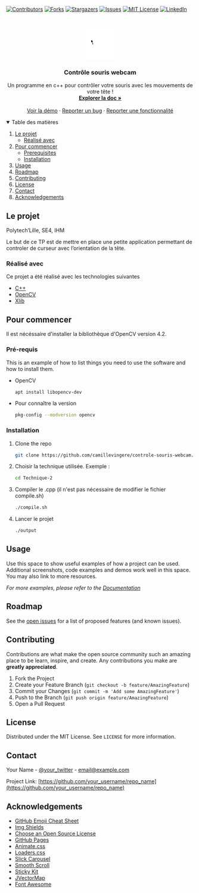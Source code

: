 <!--
*** Thanks for checking out the controle-souris-webcam. If you have a suggestion
*** that would make this better, please fork the repo and create a pull request
*** or simply open an issue with the tag "enhancement".
*** Thanks again! Now go create something AMAZING! :D
-->

<!-- PROJECT SHIELDS -->
<!--
*** I'm using markdown "reference style" links for readability.
*** Reference links are enclosed in brackets [ ] instead of parentheses ( ).
*** See the bottom of this document for the declaration of the reference variables
*** for contributors-url, forks-url, etc. This is an optional, concise syntax you may use.
*** https://www.markdownguide.org/basic-syntax/#reference-style-links
-->

[![Contributors][contributors-shield]][contributors-url]
[![Forks][forks-shield]][forks-url]
[![Stargazers][stars-shield]][stars-url]
[![Issues][issues-shield]][issues-url]
[![MIT License][license-shield]][license-url]
[![LinkedIn][linkedin-shield]][linkedin-url]

<!-- PROJECT LOGO -->
<br />
<p align="center">
  <a href="https://github.com/camille/controle-souris-webcam">
    <img src="images/logo.png" alt="Logo" width="80" height="80">
  </a>

  <h3 align="center">Contrôle souris webcam</h3>

  <p align="center">
    Un programme en c++ pour contrôler votre souris avec les mouvements de votre tête !
    <br />
    <a href="https://github.com/camillevingere/controle-souris-webcam"><strong>Explorer la doc »</strong></a>
    <br />
    <br />
    <a href="https://github.com/camillevingere/controle-souris-webcam">Voir la démo</a>
    ·
    <a href="https://github.com/camillevingere/controle-souris-webcam/issues">Reporter un bug</a>
    ·
    <a href="https://github.com/camillevingere/controle-souris-webcam/issues">Reporter une fonctionnalité</a>
  </p>
</p>

<!-- TABLE OF CONTENTS -->
<details open="open">
  <summary>Table des matières</summary>
  <ol>
    <li>
      <a href="#about-the-project">Le projet</a>
      <ul>
        <li><a href="#built-with">Réalisé avec</a></li>
      </ul>
    </li>
    <li>
      <a href="#getting-started">Pour commencer</a>
      <ul>
        <li><a href="#prerequisites">Prerequisites</a></li>
        <li><a href="#installation">Installation</a></li>
      </ul>
    </li>
    <li><a href="#usage">Usage</a></li>
    <li><a href="#roadmap">Roadmap</a></li>
    <li><a href="#contributing">Contributing</a></li>
    <li><a href="#license">License</a></li>
    <li><a href="#contact">Contact</a></li>
    <li><a href="#acknowledgements">Acknowledgements</a></li>
  </ol>
</details>

<!-- ABOUT THE PROJECT -->

## Le projet

Polytech’Lille, SE4, IHM

Le but de ce TP est de mettre en place une petite application permettant de
controler de curseur avec l’orientation de la tête.

### Réalisé avec

Ce projet a été réalisé avec les technologies suivantes

- [C++](https://fr.wikipedia.org/wiki/C%2B%2B)
- [OpenCV](https://opencv.org/)
- [Xlib](https://fr.wikipedia.org/wiki/Xlib)

<!-- GETTING STARTED -->

## Pour commencer

Il est nécéssaire d'installer la bibliothèque d'OpenCV version 4.2.

### Pré-requis

This is an example of how to list things you need to use the software and how to install them.

- OpenCV
  ```sh
  apt install libopencv-dev
  ```
- Pour connaître la version
  ```sh
  pkg-config --modversion opencv
  ```

### Installation

1. Clone the repo
   ```sh
   git clone https://github.com/camillevingere/controle-souris-webcam.git
   ```
2. Choisir la technique utilisée. Exemple :
   ```sh
   cd Technique-2
   ```
3. Compiler le .cpp (il n'est pas nécessaire de modifier le fichier compile.sh)
   ```sh
   ./compile.sh
   ```
4. Lancer le projet
   ```sh
   ./output
   ```

<!-- USAGE EXAMPLES -->

## Usage

Use this space to show useful examples of how a project can be used. Additional screenshots, code examples and demos work well in this space. You may also link to more resources.

_For more examples, please refer to the [Documentation](https://example.com)_

<!-- ROADMAP -->

## Roadmap

See the [open issues](https://github.com/camillevingere/controle-souris-webcam/issues) for a list of proposed features (and known issues).

<!-- CONTRIBUTING -->

## Contributing

Contributions are what make the open source community such an amazing place to be learn, inspire, and create. Any contributions you make are **greatly appreciated**.

1. Fork the Project
2. Create your Feature Branch (`git checkout -b feature/AmazingFeature`)
3. Commit your Changes (`git commit -m 'Add some AmazingFeature'`)
4. Push to the Branch (`git push origin feature/AmazingFeature`)
5. Open a Pull Request

<!-- LICENSE -->

## License

Distributed under the MIT License. See `LICENSE` for more information.

<!-- CONTACT -->

## Contact

Your Name - [@your_twitter](https://twitter.com/your_username) - email@example.com

Project Link: [https://github.com/your_username/repo_name](https://github.com/your_username/repo_name)

<!-- ACKNOWLEDGEMENTS -->

## Acknowledgements

- [GitHub Emoji Cheat Sheet](https://www.webpagefx.com/tools/emoji-cheat-sheet)
- [Img Shields](https://shields.io)
- [Choose an Open Source License](https://choosealicense.com)
- [GitHub Pages](https://pages.github.com)
- [Animate.css](https://daneden.github.io/animate.css)
- [Loaders.css](https://connoratherton.com/loaders)
- [Slick Carousel](https://kenwheeler.github.io/slick)
- [Smooth Scroll](https://github.com/cferdinandi/smooth-scroll)
- [Sticky Kit](http://leafo.net/sticky-kit)
- [JVectorMap](http://jvectormap.com)
- [Font Awesome](https://fontawesome.com)

<!-- MARKDOWN LINKS & IMAGES -->
<!-- https://www.markdownguide.org/basic-syntax/#reference-style-links -->

[contributors-shield]: https://img.shields.io/github/contributors/camillevingere/controle-souris-webcam.svg?style=for-the-badge
[contributors-url]: https://github.com/camillevingere/controle-souris-webcam/graphs/contributors
[forks-shield]: https://img.shields.io/github/forks/camillevingere/controle-souris-webcam.svg?style=for-the-badge
[forks-url]: https://github.com/camillevingere/controle-souris-webcam/network/members
[stars-shield]: https://img.shields.io/github/stars/camillevingere/controle-souris-webam.svg?style=for-the-badge
[stars-url]: https://github.com/camillevingere/controle-souris-webcam/stargazers
[issues-shield]: https://img.shields.io/github/issues/camille/controle-souris-webcam.svg?style=for-the-badge
[issues-url]: https://github.com/camillevingere/controle-souris-webcam/issues
[license-shield]: https://img.shields.io/github/license/camillevingere/controle-souris-webcam.svg?style=for-the-badge
[license-url]: https://github.com/camillevingere/controle-souris-webcam/blob/master/LICENSE.txt
[linkedin-shield]: https://img.shields.io/badge/-LinkedIn-black.svg?style=for-the-badge&logo=linkedin&colorB=555
[linkedin-url]: https://www.linkedin.com/in/camille-vingere/
[product-screenshot]: images/screenshot.png
